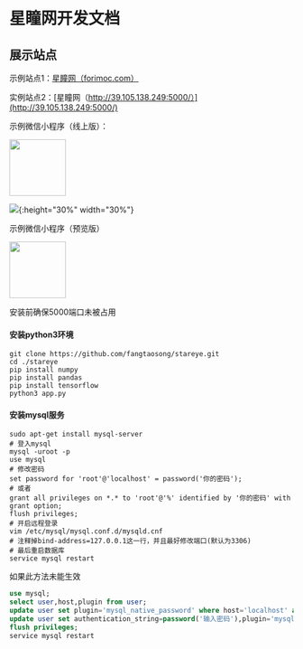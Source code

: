 # 星瞳网开发文档

## 展示站点

示例站点1：[星瞳网（forimoc.com）](https://forimoc.com/)

实例站点2：[星瞳网（http://39.105.138.249:5000/）](http://39.105.138.249:5000/)

示例微信小程序（线上版）：

<img src="http://myimg2.constfrost.com//星瞳网.jpg" width="100">

![](http://myimg2.constfrost.com//星瞳网.jpg){:height="30%" width="30%"}

示例微信小程序（预览版）

<img src="http://myimg2.constfrost.com//oi3M25CTa8ftzH1qCojqrBu6LdAc.jpg" width="100">


安装前确保5000端口未被占用

#### 安装python3环境

```shell
git clone https://github.com/fangtaosong/stareye.git
cd ./stareye
pip install numpy
pip install pandas
pip install tensorflow
python3 app.py
```

#### 安装mysql服务

```shell
sudo apt-get install mysql-server
# 登入mysql
mysql -uroot -p
use mysql
# 修改密码
set password for 'root'@'localhost' = password('你的密码');
# 或者
grant all privileges on *.* to 'root'@'%' identified by '你的密码' with grant option;
flush privileges;
# 开启远程登录
vim /etc/mysql/mysql.conf.d/mysqld.cnf
# 注释掉bind-address=127.0.0.1这一行，并且最好修改端口(默认为3306)
# 最后重启数据库
service mysql restart
```

如果此方法未能生效

```sql
use mysql;
select user,host,plugin from user;
update user set plugin='mysql_native_password' where host='localhost' and user='root'
update user set authentication_string=password('输入密码'),plugin='mysql_native_password' where user='root';
flush privileges;
service mysql restart
```


